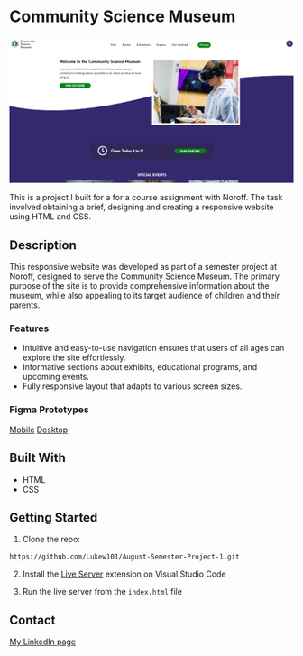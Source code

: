 # Community Science Museum

![image](https://github.com/Lukew101/August-Semester-Project-1/raw/main/assets/community-science-museum-homepage.png)

This is a project I built for a for a course assignment with Noroff. The task involved obtaining a brief, designing and creating a responsive website using HTML and CSS.

## Description

This responsive website was developed as part of a semester project at Noroff, designed to serve the Community Science Museum. The primary purpose of the site is to provide comprehensive information about the museum, while also appealing to its target audience of children and their parents.

### Features
- Intuitive and easy-to-use navigation ensures that users of all ages can explore the site effortlessly.
- Informative sections about exhibits, educational programs, and upcoming events.
- Fully responsive layout that adapts to various screen sizes.

### Figma Prototypes
[Mobile](https://www.figma.com/file/UMg7NnxJ7rOg635TEGbTsB/Semester-Project-1?node-id=0%3A1&t=fZE6ij9YzG0DIBbF-0)
[Desktop](https://www.figma.com/file/UMg7NnxJ7rOg635TEGbTsB/Semester-Project-1?node-id=2%3A2&t=fZE6ij9YzG0DIBbF-0)

## Built With
- HTML
- CSS

## Getting Started
1. Clone the repo:

```bash
https://github.com/Lukew101/August-Semester-Project-1.git
```

2. Install the [Live Server](https://marketplace.visualstudio.com/items?itemName=ritwickdey.LiveServer) extension on Visual Studio Code

3. Run the live server from the `index.html` file

## Contact
[My LinkedIn page](https://www.linkedin.com/in/luke-williams-b693421b6/)
